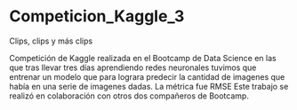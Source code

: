 # Competicion_Kaggle_3

Clips, clips y más clips


Competición de Kaggle realizada en el Bootcamp de Data Science en las que tras llevar tres días aprendiendo redes neuronales tuvimos que entrenar un modelo que para lograra predecir la cantidad de imagenes que había en una serie de imagenes dadas.
La métrica fue RMSE
Este trabajo se realizó en colaboración con otros dos compañeros de Bootcamp.
